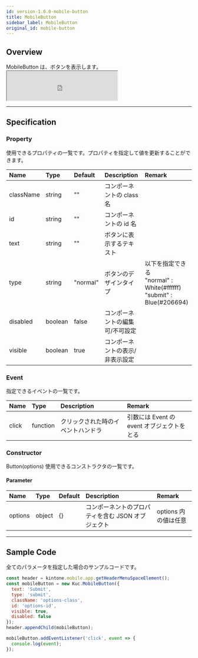 ```yaml
---
id: version-1.0.0-mobile-button
title: MobileButton
sidebar_label: MobileButton
original_id: mobile-button
---
```


## Overview

MobileButton は、ボタンを表示します。 <iframe src="https://kuc-storybook.netlify.app/iframe.html?id=mobile-button--document" title="mobile button image" width="300px" height="80px" mark="crwd-mark"></iframe>

---

## Specification

### Property

使用できるプロパティの一覧です。プロパティを指定して値を更新することができます。

| Name      | Type    | Default  | Description      | Remark                                                                        |
|:--------- |:------- |:-------- |:---------------- |:----------------------------------------------------------------------------- |
| className | string  | ""       | コンポーネントの class 名 |                                                                               |
| id        | string  | ""       | コンポーネントの id 名    |                                                                               |
| text      | string  | ""       | ボタンに表示するテキスト     |                                                                               |
| type      | string  | "normal" | ボタンのデザインタイプ      | 以下を指定できる<br>"normal" : White(#ffffff)<br>"submit" : Blue(#206694) |
| disabled  | boolean | false    | コンポーネントの編集可/不可設定 |                                                                               |
| visible   | boolean | true     | コンポーネントの表示/非表示設定 |                                                                               |

### Event

指定できるイベントの一覧です。

| Name  | Type     | Description       | Remark                       |
|:----- |:-------- |:----------------- |:---------------------------- |
| click | function | クリックされた時のイベントハンドラ | 引数には Event の event オブジェクトをとる |

### Constructor

Button(options) 使用できるコンストラクタの一覧です。

#### Parameter

| Name    | Type   | Default | Description                  | Remark         |
|:------- |:------ |:------- |:---------------------------- |:-------------- |
| options | object | {}      | コンポーネントのプロパティを含む JSON オブジェクト | options 内の値は任意 |

---

## Sample Code

全てのパラメータを指定した場合のサンプルコードです。

```javascript
const header = kintone.mobile.app.getHeaderMenuSpaceElement();
const mobileButton = new Kuc.MobileButton({
  text: 'Submit',
  type: 'submit',
  className: 'options-class',
  id: 'options-id',
  visible: true,
  disabled: false
});
header.appendChild(mobileButton);

mobileButton.addEventListener('click', event => {
  console.log(event);
});
```
